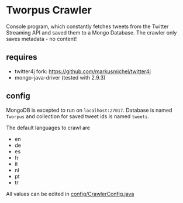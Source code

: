 Tworpus Crawler
===============

Console program, which constantly fetches tweets from the Twitter Streaming API and saved them to a Mongo Database.
The crawler only saves metadata - no content!

## requires
- twitter4j fork: https://github.com/markusmichel/twitter4j
- mongo-java-driver (tested with 2.9.3)

## config
MongoDB is excepted to run on `localhost:27017`.
Database is named `Tworpus` and collection for saved tweet ids is named `tweets`.

The default languages to crawl are 
- en
- de
- es
- fr
- it
- nl
- pt
- tr

All values can be edited in [config/CrawlerConfig.java]("https://github.com/markusmichel/Tworpus_Crawler/blob/master/src/config/CrawlerConfig.java")
